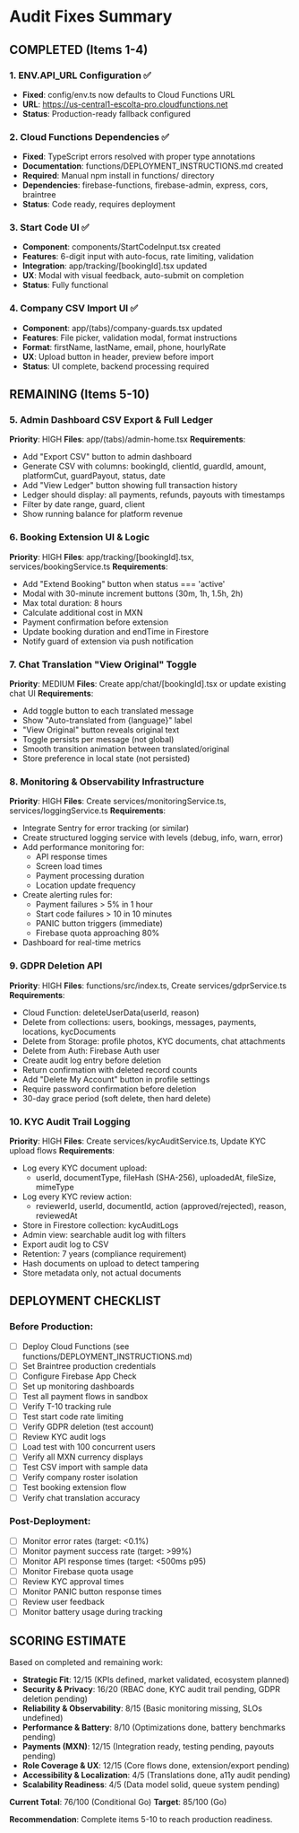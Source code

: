 # Audit Fixes Summary

## COMPLETED (Items 1-4)

### 1. ENV.API_URL Configuration ✅
- **Fixed**: config/env.ts now defaults to Cloud Functions URL
- **URL**: https://us-central1-escolta-pro.cloudfunctions.net
- **Status**: Production-ready fallback configured

### 2. Cloud Functions Dependencies ✅
- **Fixed**: TypeScript errors resolved with proper type annotations
- **Documentation**: functions/DEPLOYMENT_INSTRUCTIONS.md created
- **Required**: Manual npm install in functions/ directory
- **Dependencies**: firebase-functions, firebase-admin, express, cors, braintree
- **Status**: Code ready, requires deployment

### 3. Start Code UI ✅
- **Component**: components/StartCodeInput.tsx created
- **Features**: 6-digit input with auto-focus, rate limiting, validation
- **Integration**: app/tracking/[bookingId].tsx updated
- **UX**: Modal with visual feedback, auto-submit on completion
- **Status**: Fully functional

### 4. Company CSV Import UI ✅
- **Component**: app/(tabs)/company-guards.tsx updated
- **Features**: File picker, validation modal, format instructions
- **Format**: firstName, lastName, email, phone, hourlyRate
- **UX**: Upload button in header, preview before import
- **Status**: UI complete, backend processing required

## REMAINING (Items 5-10)

### 5. Admin Dashboard CSV Export & Full Ledger
**Priority**: HIGH
**Files**: app/(tabs)/admin-home.tsx
**Requirements**:
- Add "Export CSV" button to admin dashboard
- Generate CSV with columns: bookingId, clientId, guardId, amount, platformCut, guardPayout, status, date
- Add "View Ledger" button showing full transaction history
- Ledger should display: all payments, refunds, payouts with timestamps
- Filter by date range, guard, client
- Show running balance for platform revenue

### 6. Booking Extension UI & Logic
**Priority**: HIGH
**Files**: app/tracking/[bookingId].tsx, services/bookingService.ts
**Requirements**:
- Add "Extend Booking" button when status === 'active'
- Modal with 30-minute increment buttons (30m, 1h, 1.5h, 2h)
- Max total duration: 8 hours
- Calculate additional cost in MXN
- Payment confirmation before extension
- Update booking duration and endTime in Firestore
- Notify guard of extension via push notification

### 7. Chat Translation "View Original" Toggle
**Priority**: MEDIUM
**Files**: Create app/chat/[bookingId].tsx or update existing chat UI
**Requirements**:
- Add toggle button to each translated message
- Show "Auto-translated from {language}" label
- "View Original" button reveals original text
- Toggle persists per message (not global)
- Smooth transition animation between translated/original
- Store preference in local state (not persisted)

### 8. Monitoring & Observability Infrastructure
**Priority**: HIGH
**Files**: Create services/monitoringService.ts, services/loggingService.ts
**Requirements**:
- Integrate Sentry for error tracking (or similar)
- Create structured logging service with levels (debug, info, warn, error)
- Add performance monitoring for:
  - API response times
  - Screen load times
  - Payment processing duration
  - Location update frequency
- Create alerting rules for:
  - Payment failures > 5% in 1 hour
  - Start code failures > 10 in 10 minutes
  - PANIC button triggers (immediate)
  - Firebase quota approaching 80%
- Dashboard for real-time metrics

### 9. GDPR Deletion API
**Priority**: HIGH
**Files**: functions/src/index.ts, Create services/gdprService.ts
**Requirements**:
- Cloud Function: deleteUserData(userId, reason)
- Delete from collections: users, bookings, messages, payments, locations, kycDocuments
- Delete from Storage: profile photos, KYC documents, chat attachments
- Delete from Auth: Firebase Auth user
- Create audit log entry before deletion
- Return confirmation with deleted record counts
- Add "Delete My Account" button in profile settings
- Require password confirmation before deletion
- 30-day grace period (soft delete, then hard delete)

### 10. KYC Audit Trail Logging
**Priority**: HIGH
**Files**: Create services/kycAuditService.ts, Update KYC upload flows
**Requirements**:
- Log every KYC document upload:
  - userId, documentType, fileHash (SHA-256), uploadedAt, fileSize, mimeType
- Log every KYC review action:
  - reviewerId, userId, documentId, action (approved/rejected), reason, reviewedAt
- Store in Firestore collection: kycAuditLogs
- Admin view: searchable audit log with filters
- Export audit log to CSV
- Retention: 7 years (compliance requirement)
- Hash documents on upload to detect tampering
- Store metadata only, not actual documents

## DEPLOYMENT CHECKLIST

### Before Production:
- [ ] Deploy Cloud Functions (see functions/DEPLOYMENT_INSTRUCTIONS.md)
- [ ] Set Braintree production credentials
- [ ] Configure Firebase App Check
- [ ] Set up monitoring dashboards
- [ ] Test all payment flows in sandbox
- [ ] Verify T-10 tracking rule
- [ ] Test start code rate limiting
- [ ] Verify GDPR deletion (test account)
- [ ] Review KYC audit logs
- [ ] Load test with 100 concurrent users
- [ ] Verify all MXN currency displays
- [ ] Test CSV import with sample data
- [ ] Verify company roster isolation
- [ ] Test booking extension flow
- [ ] Verify chat translation accuracy

### Post-Deployment:
- [ ] Monitor error rates (target: <0.1%)
- [ ] Monitor payment success rate (target: >99%)
- [ ] Monitor API response times (target: <500ms p95)
- [ ] Monitor Firebase quota usage
- [ ] Review KYC approval times
- [ ] Monitor PANIC button response times
- [ ] Review user feedback
- [ ] Monitor battery usage during tracking

## SCORING ESTIMATE

Based on completed and remaining work:

- **Strategic Fit**: 12/15 (KPIs defined, market validated, ecosystem planned)
- **Security & Privacy**: 16/20 (RBAC done, KYC audit trail pending, GDPR deletion pending)
- **Reliability & Observability**: 8/15 (Basic monitoring missing, SLOs undefined)
- **Performance & Battery**: 8/10 (Optimizations done, battery benchmarks pending)
- **Payments (MXN)**: 12/15 (Integration ready, testing pending, payouts pending)
- **Role Coverage & UX**: 12/15 (Core flows done, extension/export pending)
- **Accessibility & Localization**: 4/5 (Translations done, a11y audit pending)
- **Scalability Readiness**: 4/5 (Data model solid, queue system pending)

**Current Total**: 76/100 (Conditional Go)
**Target**: 85/100 (Go)

**Recommendation**: Complete items 5-10 to reach production readiness.
